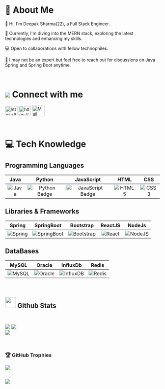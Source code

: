 # 🌅 About Me
👋  Hi, I'm Deepak Sharma(22), a Full Stack Engineer.

🚀 Currently, I'm diving into the MERN stack, exploring the latest technologies and enhancing my skills.

💻 Open to collaborations with fellow technophiles.

🌱 I may not be an expert but feel free to reach out for discussions on Java Spring and Spring Boot anytime.

<br>

# <img src="https://img.icons8.com/?size=24&id=2103&format=png"/><span> Connect with me</span>

<p align="left">
<a href="https://twitter.com/Deepak00_Sh" target="blank"><img align="center" src="https://logowik.com/content/uploads/images/twitter-x5265.logowik.com.webp" alt="https://twitter.com/deepak00_sh" height="30" width="40" margin-right:10px;" /></a>
<a href="https://www.linkedin.com/in/deepak-sharma-401004201/" target="blank"><img align="center" src="https://raw.githubusercontent.com/rahuldkjain/github-profile-readme-generator/master/src/images/icons/Social/linked-in-alt.svg" alt="https://www.linkedin.com/in/deepak-sharma-401004201/" height="30" width="40" /></a>
<a href="mailto:youcansend2ds@gmail.com" target="blank"><img align="center" src="https://img.icons8.com/?size=300&id=9rAH3aJTe5Vu&format=png" alt="Mail" height="35" width="40" /></a><br> 
</p>
 <br>
 
# 💻 Tech Knowledge 

## Programming Languages
| Java | Python | JavaScript | HTML | CSS | 
|:----:|:------:|:----------:|:----------:| :----------:|
| ![Java](https://img.shields.io/badge/java-%23ED8B00.svg?style=for-the-badge&logo=openjdk&logoColor=white)| ![Python Badge](https://img.shields.io/badge/python-3670A0?style=for-the-badge&logo=python&logoColor=ffdd54) | ![JavaScript Badge](https://img.shields.io/badge/javascript-%23323330.svg?style=for-the-badge&logo=javascript&logoColor=%23F7DF1E) | ![HTML5](https://img.shields.io/badge/html5-%23E34F26.svg?style=for-the-badge&logo=html5&logoColor=white) | ![CSS3](https://img.shields.io/badge/css3-%231572B6.svg?style=for-the-badge&logo=css3&logoColor=white)|

## Libraries & Frameworks

| Spring | SpringBoot | Bootstrap | ReactJS | NodeJs |
|:------:|:-----:|:-----:|:------:|:------:|
| ![Spring](https://img.shields.io/badge/spring-%236DB33F.svg?style=for-the-badge&logo=spring&logoColor=white) | ![SpringBoot](https://img.shields.io/badge/springboot-%236DB33F.svg?style=for-the-badge&logo=springboot&logoColor=white) | ![Bootstrap](https://img.shields.io/badge/bootstrap-%238511FA.svg?style=for-the-badge&logo=bootstrap&logoColor=white) | ![React](https://img.shields.io/badge/react-%2320232a.svg?style=for-the-badge&logo=react&logoColor=%2361DAFB) | ![NodeJS](https://img.shields.io/badge/node.js-6DA55F?style=for-the-badge&logo=node.js&logoColor=white)|

## DataBases

| MySQL | Oracle | InfluxDb | Redis |
|:------:|:-----:|:-----:|:-----:|
|![MySQL](https://img.shields.io/badge/mysql-%2300f.svg?style=for-the-badge&logo=mysql&logoColor=white)| ![Oracle](https://img.shields.io/badge/oracle-%2000f.svg?style=for-the-badge&logo=oracle&logoColor=red) | ![InfluxDB](https://img.shields.io/badge/InfluxDB-22ADF6?style=for-the-badge&logo=InfluxDB&logoColor=white)| ![Redis](https://img.shields.io/badge/redis-%23DD0031.svg?style=for-the-badge&logo=redis&logoColor=white)|
<br>

## <img src="https://media.giphy.com/media/iY8CRBdQXODJSCERIr/giphy.gif" width="35"><b> Github Stats </b>
<br>

![](https://github-readme-stats.vercel.app/api?username=Deepak00-Sh&theme=radical&hide_border=true&include_all_commits=true&count_private=true)
![](https://github-readme-streak-stats.herokuapp.com/?user=Deepak00-Sh&theme=radical&hide_border=true)<br/>
![](https://github-readme-stats.vercel.app/api/top-langs/?username=Deepak00-Sh&theme=radical&hide_border=true&include_all_commits=true&count_private=true&layout=compact)



<br>
<h3 align="left">🏆 GitHub Trophies </h3>

![](https://github-profile-trophy.vercel.app/?username=Deepak00-Sh&theme=radical&no-frame=false&no-bg=true&margin-w=4)

## 
[![](https://visitcount.itsvg.in/api?id=Deepak00-Sh&label=Almost%20there&color=1&icon=0&pretty=false)](https://visitcount.itsvg.in)

